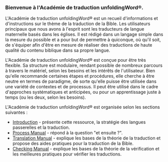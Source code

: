 ### Bienvenue à l'Académie de traduction unfoldingWord®.

L'Académie de traduction unfoldingWord® est un recueil d'informations et d'instructions sur le thème de la traduction de la Bible. Les utilisateurs principaux que nous avons à l'esprit sont les traducteurs de langue maternelle basés dans les églises. Il est rédigé dans un langage simple dans la mesure du possible et a pour but de permettre à quiconque, où qu'il soit, de s'équiper afin d'être en mesure de réaliser des traductions de haute qualité du contenu biblique dans sa propre langue.

L'Académie de traduction unfoldingWord® est conçue pour être très flexible. Sa structure est modulaire, rendant possible de nombreux parcours à travers le matériel, selon les besoins et les intérêts de l'utilisateur. Bien qu'elle recommande certaines étapes et procédures, elle cherche à être neutre en termes de paradigme, de sorte qu'elle puisse être utilisée dans une variété de contextes et de processus. Il peut être utilisé dans le cadre d'approches systématiques et anticipées, ou pour un apprentissage juste à temps (ou les deux, selon les besoins).

L'Académie de traduction unfoldingWord® est organisée selon les sections suivantes :

* [Introduction](../ta-intro/01.md) - présente cette ressource, la stratégie des langues passerelles et la traduction.
* [Process Manual](../../process/process-manual/01.md) - répond à la question "et ensuite ?".
* [Translation Manual](../../translate/translate-manual/01.md) - explique les bases de la théorie de la traduction et propose des aides pratiques pour la traduction de la Bible.
* [Checking Manual](../../checking/intro-check/01.md) - explique les bases de la théorie de la vérification et les meilleures pratiques pour vérifier les traductions.
